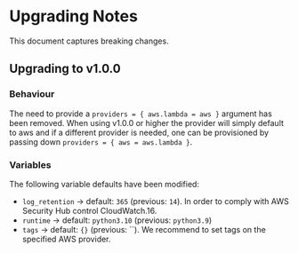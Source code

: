 # Upgrading Notes

This document captures breaking changes.

## Upgrading to v1.0.0

### Behaviour

The need to provide a `providers = { aws.lambda = aws }` argument has been removed. When using v1.0.0 or higher the provider will simply default to aws and if a different provider is needed, one can be provisioned by passing down `providers = { aws = aws.lambda }`.

### Variables

The following variable defaults have been modified:

- `log_retention` -> default: `365` (previous: `14`). In order to comply with AWS Security Hub control CloudWatch.16.
- `runtime` -> default: `python3.10` (previous: `python3.9`)
- `tags` -> default: `{}` (previous: ``). We recommend to set tags on the specified AWS provider.
